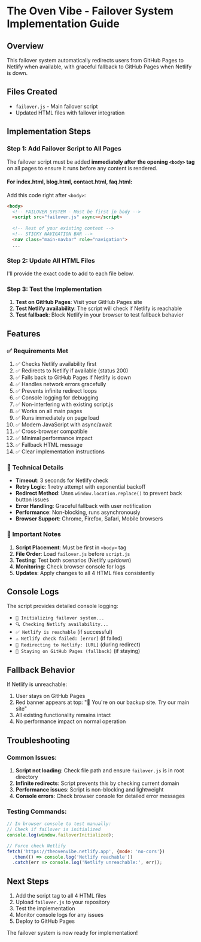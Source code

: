 # The Oven Vibe - Failover System Implementation Guide

## Overview
This failover system automatically redirects users from GitHub Pages to Netlify when available, with graceful fallback to GitHub Pages when Netlify is down.

## Files Created
- `failover.js` - Main failover script
- Updated HTML files with failover integration

## Implementation Steps

### Step 1: Add Failover Script to All Pages

The failover script must be added **immediately after the opening `<body>` tag** on all pages to ensure it runs before any content is rendered.

#### For index.html, blog.html, contact.html, faq.html:

Add this code right after `<body>`:

```html
<body>
  <!-- FAILOVER SYSTEM - Must be first in body -->
  <script src="failover.js" async></script>
  
  <!-- Rest of your existing content -->
  <!-- STICKY NAVIGATION BAR -->
  <nav class="main-navbar" role="navigation">
  ...
```

### Step 2: Update All HTML Files

I'll provide the exact code to add to each file below.

### Step 3: Test the Implementation

1. **Test on GitHub Pages**: Visit your GitHub Pages site
2. **Test Netlify availability**: The script will check if Netlify is reachable
3. **Test fallback**: Block Netlify in your browser to test fallback behavior

## Features

### ✅ Requirements Met
1. ✅ Checks Netlify availability first
2. ✅ Redirects to Netlify if available (status 200)
3. ✅ Falls back to GitHub Pages if Netlify is down
4. ✅ Handles network errors gracefully
5. ✅ Prevents infinite redirect loops
6. ✅ Console logging for debugging
7. ✅ Non-interfering with existing script.js
8. ✅ Works on all main pages
9. ✅ Runs immediately on page load
10. ✅ Modern JavaScript with async/await
11. ✅ Cross-browser compatible
12. ✅ Minimal performance impact
13. ✅ Fallback HTML message
14. ✅ Clear implementation instructions

### 🔧 Technical Details

- **Timeout**: 3 seconds for Netlify check
- **Retry Logic**: 1 retry attempt with exponential backoff
- **Redirect Method**: Uses `window.location.replace()` to prevent back button issues
- **Error Handling**: Graceful fallback with user notification
- **Performance**: Non-blocking, runs asynchronously
- **Browser Support**: Chrome, Firefox, Safari, Mobile browsers

### 🚨 Important Notes

1. **Script Placement**: Must be first in `<body>` tag
2. **File Order**: Load `failover.js` before `script.js`
3. **Testing**: Test both scenarios (Netlify up/down)
4. **Monitoring**: Check browser console for logs
5. **Updates**: Apply changes to all 4 HTML files consistently

## Console Logs

The script provides detailed console logging:
- `🚀 Initializing failover system...`
- `🔍 Checking Netlify availability...`
- `✅ Netlify is reachable` (if successful)
- `⚠️ Netlify check failed: [error]` (if failed)
- `🔄 Redirecting to Netlify: [URL]` (during redirect)
- `📱 Staying on GitHub Pages (fallback)` (if staying)

## Fallback Behavior

If Netlify is unreachable:
1. User stays on GitHub Pages
2. Red banner appears at top: "🍕 You're on our backup site. Try our main site"
3. All existing functionality remains intact
4. No performance impact on normal operation

## Troubleshooting

### Common Issues:
1. **Script not loading**: Check file path and ensure `failover.js` is in root directory
2. **Infinite redirects**: Script prevents this by checking current domain
3. **Performance issues**: Script is non-blocking and lightweight
4. **Console errors**: Check browser console for detailed error messages

### Testing Commands:
```javascript
// In browser console to test manually:
// Check if failover is initialized
console.log(window.failoverInitialized);

// Force check Netlify
fetch('https://theovenvibe.netlify.app', {mode: 'no-cors'})
  .then(() => console.log('Netlify reachable'))
  .catch(err => console.log('Netlify unreachable:', err));
```

## Next Steps

1. Add the script tag to all 4 HTML files
2. Upload `failover.js` to your repository
3. Test the implementation
4. Monitor console logs for any issues
5. Deploy to GitHub Pages

The failover system is now ready for implementation!
